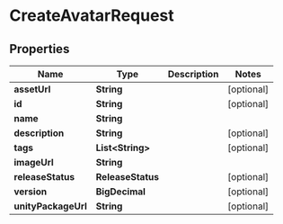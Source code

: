 

# CreateAvatarRequest


## Properties

| Name | Type | Description | Notes |
|------------ | ------------- | ------------- | -------------|
|**assetUrl** | **String** |  |  [optional] |
|**id** | **String** |  |  [optional] |
|**name** | **String** |  |  |
|**description** | **String** |  |  [optional] |
|**tags** | **List&lt;String&gt;** |   |  [optional] |
|**imageUrl** | **String** |  |  |
|**releaseStatus** | **ReleaseStatus** |  |  [optional] |
|**version** | **BigDecimal** |  |  [optional] |
|**unityPackageUrl** | **String** |  |  [optional] |



